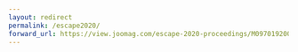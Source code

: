 ```yaml
---
layout: redirect
permalink: /escape2020/
forward_url: https://view.joomag.com/escape-2020-proceedings/M0970192001590691729
---
```

